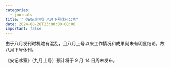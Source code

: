 ```yaml
---
categories:
  - journals
title: "《安记冰室》八月下号休刊公告"
date: 2024-08-28T23:00:00+08:00
important: false
---
```

由于八月发刊时机略有混乱，且八月上号以来工作情况和成果尚未有明显结论，故八月下号休刊。

《安记冰室》（九月上号）预计将于 9 月 14 日周末发布。
